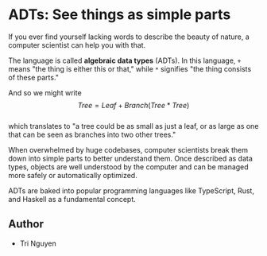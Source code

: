# ADTs: See things as simple parts

If you ever find yourself lacking words to describe the beauty of nature, a computer scientist can help you with that.

The language is called **algebraic data types** (ADTs). In this language, `+` means "the thing is either this or that," while `*` signifies "the thing consists of these parts."

And so we might write  
$$Tree = Leaf + Branch (Tree * Tree)$$  
which translates to "a tree could be as small as just a leaf, or as large as one that can be seen as branches into two other trees."

When overwhelmed by huge codebases, computer scientists break them down into simple parts to better understand them. Once described as data types, objects are well understood by the computer and can be managed more safely or automatically optimized. 

ADTs are baked into popular programming languages like TypeScript, Rust, and Haskell as a fundamental concept.

## Author
- Tri Nguyen